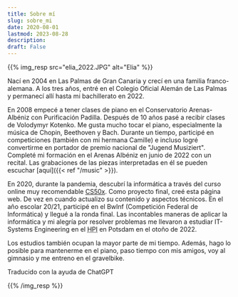 ```yaml
---
title: Sobre mí
slug: sobre_mi
date: 2020-08-01
lastmod: 2023-08-28
description:
draft: False
---
```

{{% img_resp src="elia_2022.JPG" alt="Elia" %}}

Nací en 2004 en Las Palmas de Gran Canaria y crecí en una familia franco-alemana. A los tres años, entré en el Colegio Oficial Alemán de Las Palmas y permanecí allí hasta mi bachillerato en 2022.

En 2008 empecé a tener clases de piano en el Conservatorio Arenas-Albéniz con Purificación Padilla. Después de 10 años pasé a recibir clases de Volodymyr Kotenko. Me gusta mucho tocar el piano, especialmente la música de Chopin, Beethoven y Bach. Durante un tiempo, participé en competiciones (también con mi hermana Camille) e incluso logré convertirme en portador de premio nacional de "Jugend Musiziert". Completé mi formación en el Arenas Albéniz en junio de 2022 con un recital. Las grabaciones de las piezas interpretadas en él se pueden escuchar [aquí]({{< ref "/music" >}}).

En 2020, durante la pandemia, descubrí la informática a través del curso online muy recomendable [CS50x](https://www.edx.org/course/introduction-computer-science-harvardx-cs50x). Como proyecto final, creé esta página web. De vez en cuando actualizo su contenido y aspectos técnicos. En el año escolar 20/21, participé en el BwInf (Competición Federal de Informática) y llegué a la ronda final. Las incontables maneras de aplicar la informática y mi alegría por resolver problemas me llevaron a estudiar IT-Systems Engineering en el <abbr title="Hasso-Plattner-Institut">HPI</abbr> en Potsdam en el otoño de 2022.

Los estudios también ocupan la mayor parte de mi tiempo. Además, hago lo posible para mantenerme en el piano, paso tiempo con mis amigos, voy al gimnasio y me entreno en el gravelbike.

<p class="text-muted small">Traducido con la ayuda de ChatGPT</p>

{{% /img_resp %}}